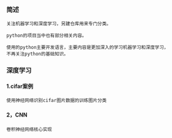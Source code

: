 ### 简述
    
    关注机器学习和深度学习，另建仓库用来专门分类。
    
    python的项目当中也有部分相关内容。
    
    使用的python主要开发语言，主要内容是更加深入的学习机器学习和深度学习，
    不再关注python的基础知识。



### 深度学习

#### 1.cifar案例

    使用神经网络识别cifar图片数据的训练图片分类
    
#### 2，CNN
    
    卷积神经网络核心实现
